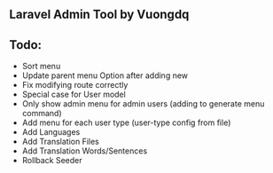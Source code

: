 ## Laravel Admin Tool by Vuongdq

## Todo:
- Sort menu
- Update parent menu Option after adding new
- Fix modifying route correctly
- Special case for User model
- Only show admin menu for admin users (adding to generate menu command)
- Add menu for each user type (user-type config from file)
- Add Languages
- Add Translation Files
- Add Translation Words/Sentences
- Rollback Seeder
